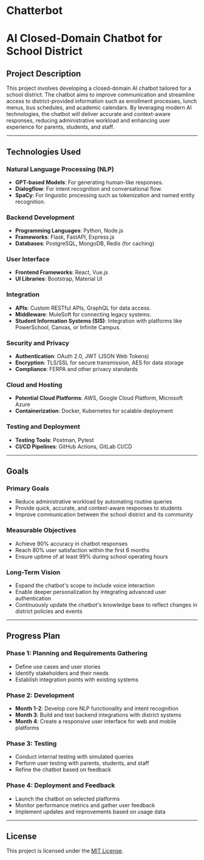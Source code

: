 # Chatterbot

# AI Closed-Domain Chatbot for School District

## Project Description
This project involves developing a closed-domain AI chatbot tailored for a school district. The chatbot aims to improve communication and streamline access to district-provided information such as enrollment processes, lunch menus, bus schedules, and academic calendars. By leveraging modern AI technologies, the chatbot will deliver accurate and context-aware responses, reducing administrative workload and enhancing user experience for parents, students, and staff.

---

## Technologies Used

### Natural Language Processing (NLP)
- **GPT-based Models**: For generating human-like responses.
- **Dialogflow**: For intent recognition and conversational flow.
- **SpaCy**: For linguistic processing such as tokenization and named entity recognition.

### Backend Development
- **Programming Languages**: Python, Node.js
- **Frameworks**: Flask, FastAPI, Express.js
- **Databases**: PostgreSQL, MongoDB, Redis (for caching)

### User Interface
- **Frontend Frameworks**: React, Vue.js
- **UI Libraries**: Bootstrap, Material UI

### Integration
- **APIs**: Custom RESTful APIs, GraphQL for data access.
- **Middleware**: MuleSoft for connecting legacy systems.
- **Student Information Systems (SIS)**: Integration with platforms like PowerSchool, Canvas, or Infinite Campus.

### Security and Privacy
- **Authentication**: OAuth 2.0, JWT (JSON Web Tokens)
- **Encryption**: TLS/SSL for secure transmission, AES for data storage
- **Compliance**: FERPA and other privacy standards

### Cloud and Hosting
- **Potential Cloud Platforms**: AWS, Google Cloud Platform, Microsoft Azure
- **Containerization**: Docker, Kubernetes for scalable deployment

### Testing and Deployment
- **Testing Tools**: Postman, Pytest
- **CI/CD Pipelines**: GitHub Actions, GitLab CI/CD

---

## Goals

### Primary Goals
- Reduce administrative workload by automating routine queries
- Provide quick, accurate, and context-aware responses to students
- Improve communication between the school district and its community

### Measurable Objectives
- Achieve 90% accuracy in chatbot responses
- Reach 80% user satisfaction within the first 6 months
- Ensure uptime of at least 99% during school operating hours

### Long-Term Vision
- Expand the chatbot's scope to include voice interaction
- Enable deeper personalization by integrating advanced user authentication
- Continuously update the chatbot's knowledge base to reflect changes in district policies and events

---

## Progress Plan

### Phase 1: Planning and Requirements Gathering
- Define use cases and user stories
- Identify stakeholders and their needs
- Establish integration points with existing systems

### Phase 2: Development
- **Month 1-2**: Develop core NLP functionality and intent recognition
- **Month 3**: Build and test backend integrations with district systems
- **Month 4**: Create a responsive user interface for web and mobile platforms

### Phase 3: Testing
- Conduct internal testing with simulated queries
- Perform user testing with parents, students, and staff
- Refine the chatbot based on feedback

### Phase 4: Deployment and Feedback
- Launch the chatbot on selected platforms
- Monitor performance metrics and gather user feedback
- Implement updates and improvements based on usage data

---

## License
This project is licensed under the [MIT License](LICENSE).
